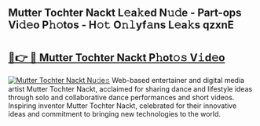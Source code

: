 ## Mutter Tochter Nackt L𝚎a𝚔ed N𝚞𝚍e - Part-ops Vi𝚍𝚎o P𝚑𝚘tos - H𝚘𝚝 O𝚗𝚕yf𝚊ns L𝚎a𝚔s qzxnE

# <h2><a href="http://kfe75q.oniu.top/?m=Mutter+Tochter+Nackt">🔗👉 🔴 Mutter Tochter Nackt P𝚑ot𝚘𝚜 V𝚒d𝚎o</a></h2>

[![Mutter Tochter Nackt Nu𝚍e𝚜](https://i.imgur.com/0qMVB7G.gif)](http://kfe75q.oniu.top/?m=Mutter+Tochter+Nackt)
Web-based entertainer and digital media artist Mutter Tochter Nackt, acclaimed for sharing dance and lifestyle ideas through solo and collaborative dance performances and short videos. Inspiring inventor Mutter Tochter Nackt, celebrated for their innovative ideas and commitment to bringing new technologies to the world.  
